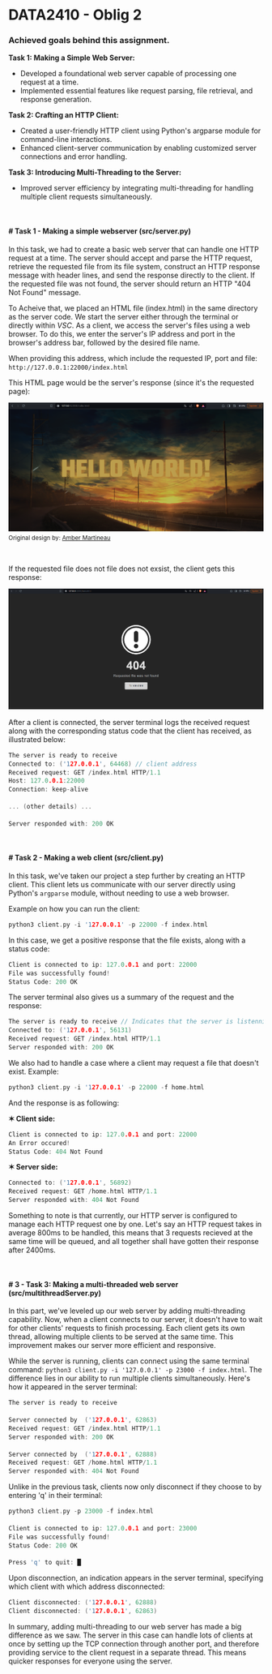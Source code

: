 
# DATA2410 - Oblig 2


### Achieved goals behind this assignment.


**Task 1: Making a Simple Web Server:**

- Developed a foundational web server capable of processing one request at a time.
- Implemented essential features like request parsing, file retrieval, and response generation.

**Task 2: Crafting an HTTP Client:**

- Created a user-friendly HTTP client using Python's argparse module for command-line interactions.
- Enhanced client-server communication by enabling customized server connections and error handling.

**Task 3: Introducing Multi-Threading to the Server:**

- Improved server efficiency by integrating multi-threading for handling multiple client requests simultaneously.


$~$
#### \#  **Task 1 - Making a simple webserver (src/server.py)**

In this task, we had to create a basic web server that can handle one HTTP request at a time. The server should accept and parse the HTTP request, retrieve the requested file from its file system, construct an HTTP response message with header lines, and send the response directly to the client. If the requested file was not found, the server should return an HTTP "404 Not Found" message.

To Acheive that, we placed an HTML file (index.html) in the same directory as the server code. 
We start the server either through the terminal or directly within *VSC*. As a client, we access the server's files using a web browser. To do this, we enter the server's IP address and port in the browser's address bar, followed by the desired file name.


 When providing this address, which include the requested IP, port and file:
 `http://127.0.0.1:22000/index.html`

 This HTML page would be the server's response (since it's the requested page): 

<img src="src/img/task-1~200 OK.png"></img>
<small>Original design by: <a href="https://codepen.io/ambercheydesigns">Amber Martineau</a></small>

$~$

If the requested file does not file does not exsist, the client gets this response:

<img src="src/img/task-1~404 Not Found.png"></img>

After a client is connected, the server terminal logs the received request along with the corresponding status code that the client has received, as illustrated below:

```c
The server is ready to receive
Connected to: ('127.0.0.1', 64468) // client address
Received request: GET /index.html HTTP/1.1
Host: 127.0.0.1:22000
Connection: keep-alive

... (other details) ...

Server responded with: 200 OK
```
$~$
#### \# **Task 2 - Making a web client (src/client.py)**

In this task, we've taken our project a step further by creating an HTTP client. This client lets us communicate with our server directly using Python's ```argparse``` module, without needing to use a web browser.

Example on how you can run the client:

```c
python3 client.py -i '127.0.0.1' -p 22000 -f index.html
```

In this case, we get a positive response that the file exists, along with a status code:
```c
Client is connected to ip: 127.0.0.1 and port: 22000
File was successfully found!
Status Code: 200 OK
```
The server terminal also gives us a summary of the request and the response:
```c
The server is ready to receive // Indicates that the server is listenning 
Connected to: ('127.0.0.1', 56131)
Received request: GET /index.html HTTP/1.1
Server responded with: 200 OK
```
We also had to handle a case where a client may request a file that doesn't exist. Example:
```c
python3 client.py -i '127.0.0.1' -p 22000 -f home.html
```
And the response is as following:

**✶ Client side:**
```c
Client is connected to ip: 127.0.0.1 and port: 22000
An Error occured!
Status Code: 404 Not Found
```
**✶ Server side:**
```c
Connected to: ('127.0.0.1', 56892)
Received request: GET /home.html HTTP/1.1
Server responded with: 404 Not Found
```
Something to note is that currently, our HTTP server is configured to manage each HTTP request one by one. Let's say an HTTP request takes in average 800ms to be handled, this means that 3 requests recieved at the same time will be queued, and all together shall have gotten their response after 2400ms. 

$~$
#### \# **3 - Task 3: Making a multi-threaded web server (src/multithreadServer.py)**

In this part, we've leveled up our web server by adding multi-threading capability. Now, when a client connects to our server, it doesn't have to wait for other clients' requests to finish processing. Each client gets its own thread, allowing multiple clients to be served at the same time. This improvement makes our server more efficient and responsive.

While the server is running, clients can connect using the same terminal command:
`python3 client.py -i '127.0.0.1' -p 23000 -f index.html`. The difference lies in our ability to run multiple clients simultaneously. Here's how it appeared in the server terminal:
```c
The server is ready to receive

Server connected by  ('127.0.0.1', 62863)
Received request: GET /index.html HTTP/1.1
Server responded with: 200 OK

Server connected by  ('127.0.0.1', 62888)
Received request: GET /home.html HTTP/1.1
Server responded with: 404 Not Found
```
Unlike in the previous task, clients now only disconnect if they choose to by entering 'q' in their terminal:
```c
python3 client.py -p 23000 -f index.html

Client is connected to ip: 127.0.0.1 and port: 23000
File was successfully found!
Status Code: 200 OK

Press 'q' to quit: █
```
Upon disconnection, an indication appears in the server terminal, specifying which client with which address disconnected:
```c
Client disconnected: ('127.0.0.1', 62888)
Client disconnected: ('127.0.0.1', 62863)
```
In summary, adding multi-threading to our web server has made a big difference as we saw. The server in this case can handle lots of clients at once by setting up the TCP connection through another port, and therefore providing service to the client request in a separate thread. This means quicker responses for everyone using the server.
$~$
